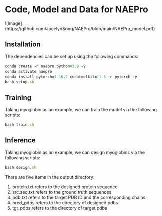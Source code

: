 <h1>Code, Model and Data for NAEPro</h1>
![image](https://github.com/JocelynSong/NAEPro/blob/main/NAEPro_model.pdf)


<h2>Installation</h2>
The dependencies can be set up using the following commands:

```ruby
conda create -n naepro python=3.8 -y 
conda activate naepro 
conda install pytorch=1.10.2 cudatoolkit=11.3 -c pytorch -y 
bash setup.sh 
```

<h2>Training</h2>
Taking myoglobin as an example, we can train the model via the following scripts:

```ruby
bash train.sh
```

<h2>Inference</h2>
Taking myoglobin as an example, we can design myoglobins via the following scripts:

```ruby
bash design.sh
```

There are five items in the output directory:

1. protein.txt refers to the designed protein sequence
2. src.seq.txt refers to the ground truth sequences
3. pdb.txt refers to the target PDB ID and the corresponding chains
4. pred_pdbs refers to the directory of designed pdbs
5. tgt_pdbs refers to the directory of target pdbs



